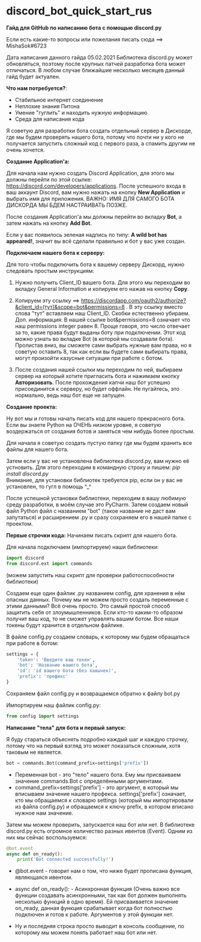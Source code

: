 # discord_bot_quick_start_rus
 **Гайд для GitHub по написанию бота c помощью discord.py**
 
Если есть какие-то вопросы или пожелания писать сюда ==> MishaSok#6723

Дата написания данного гайда 05.02.2021
Библиотека discord.py может обновляться, поэтому после 
крупных патчей разработка бота может отличаться. В любом случае ближайшие несколько месяцев данный гайд будет актуален.

**Что нам потребуется?**:
* Стабильное интернет соединение
* Неплохие знания Питона
* Умение "гуглить" и находить нужную информацию
* Среда для написания кода

Я советую для разработки бота создать отдельный сервер в Дискорде, где мы будем
проверять нашего бота, потому что почти ни у кого не получается запустить сложный код с первого раза, 
а спамить другим не очень хочется.

**Создание Application'a:**

Для начала нам нужно создать Discord Application, для этого мы должны перейти по этой ссылке: https://discord.com/developers/applications. После 
успешного входа в ваш аккаунт Discord, вам нужно нажать на кнопку **New Application**
и выбрать имя для приложения. ВАЖНО: ИМЯ ДЛЯ САМОГО БОТА ДИСКОРДА МЫ БДЕМ НАСТРАИВАТЬ ПОЗЖЕ.

После создания Application'а мы должны перейти во вкладку **Bot**, а затем нажать на кнопку **Add Bot**.

Если у вас появилось зеленая надпись по типу: **A wild bot has appeared!**, значит вы всё сделали правильно и бот у вас уже создан.

**Подключаем нашего бота к серверу:**

Для того чтобы подключить бота к вашему серверу Дискорд, нужно следовать простым инструкциям:
1. Нужно получить Client_ID вашего бота. Для этого мы переходим во вкладку General Information и копируем
его нажав на кнопку **Copy**.
   
2. Копируем эту ссылку ==> https://discordapp.com/oauth2/authorize?&client_id=(тут)&scope=bot&permissions=8
. В эту ссылку вместо слова "тут" вставляем наш Client_ID. Скобки естественно убираем. Доп. информация: В нашей
   ссылке bot&permissions=8 означает что наш permissions integer равен 8. Проще говоря, это число отвечает за то, 
   какие права будут выданы боту при подключении. Этот код можно узнать во вкладке Bot (в которой мы создавали бота). Пролистав вниз,
   вы сможете сами выбрать нужные вам права, но я советую оставить 8, так как если вы будете сами выбирать права, могут произойти казусные ситуации
   при работе с ботом.
   
3. После создания нашей ссылки мы переходим по ней, выбираем сервер на который хотите пригласить бота и нажимаем кнопку **Авторизовать**.
После прохождения капчи наш бот успешно присоединится к серверу, но будет оффлайн. Не пугайтесь, это нормально, ведь наш бот еще не запущен.
   
**Создание проекта:**

Ну вот мы и готовы начать писать код для нашего прекрасного бота. Если вы знаете Python на ОЧЕНЬ низком уровне, я советую воздержаться от создания ботов и заняться чем нибудь более простым.

Для начала я советую создать пустую папку где мы будем хранить все файлы для нашего бота.

Затем если у вас не установлена библиотека discord.py, вам нужно её устновить. Для этого переходим в командную строку и пишем: 
_pip install discord.py_  
Внимание, для установки библиотек требуется pip, если он у вас не установлен, то гугл в помощь ^_^

После успешной установки библиотеки, переходим в вашу любимую среду разработки, в моём случае это PyCharm. 
Затем создаем новый файл Python файл с названием "bot" (такое название не даст вам запутаться) и расширением .py и сразу сохраняем его в нашей папке с проектом.

**Первые строчки кода:**
Начинаем писать скрипт для нашего бота. 

Для начала подключаем (импортируем) наши библиотеки:

```python
import discord
from discord.ext import commands
```

(можем запустить наш скрипт для проверки работоспособности библиотеки)

Создаем еще один файлик .py  названием config, для хранения в нём опасных данных.
Почему мы не можем просто создать переменные с этими данными? Всё очень просто. Это самый простой способ защитить себя от злоумышленников. Если кто-то каким-то образом получит ваш код, то не сможет управлять вашим ботом. Все наши токены будут хранится в отдельном файлике.

В файле config.py создаем словарь, к которому мы будем обращаться при работе в ботом:
```python
settings = {
    'token': 'Введите ваш токен',
    'bot': 'Название вашего бота',
    'id': 'id вашего бота (без кавычек)',
    'prefix': 'префикс'
}
```

Сохраняем файл config.py и возвращаемся обратно к файлу bot.py

Импортируем наш файлик config.py:

```python
from config import settings
```

**Написание "тела" для бота и первый запуск:**

Я буду стараться объяснять подробно каждый шаг и каждую строчку, потому что на первый взгляд это может показаться сложным, хотя таковым не является.

```python
bot = commands.Bot(command_prefix=settings['prefix'])
```

* Переменная bot - это "тело" нашего бота. Ему мы присваиваем значение commands.Bot с определёнными аргументами.
* command_prefix=settings['prefix'] - это аргумент, в который мы вписываем значение нашего профекса. settings['prefix'] означает, кто мы обращаемся к словарю settings (который мы импортировали из файла config.py) и обращаемся к ключу prefix, в котором вписано
нужное нам значение.
  
Затем мы можем проверить, запускается наш бот или нет. В библиотеке discord.py есть огромное количество разных ивентов (Event).
Одним из них мы сейчас воспользуемся:

```python
@bot.event
async def on_ready():
    print('Bot connected successfully!')
```
* @bot.event - говорит нам о том, что ниже будет прописана функция, являющаяся ивентом. 
* async def on_ready(): - Асинхронная функция (Очень важно все функции создавать асинхронными, так как бот должен выполнять несколько функций в одно время). Ей присваивается 
значение on_ready, данная функция срабатывает когда бот полностью подключен и готов к работе. Аргументов у этой функции нет.
  
* Ну и последняя строка просто выводит в консоль сообщение, по которому мы можем понять работает наш бот или нет.

